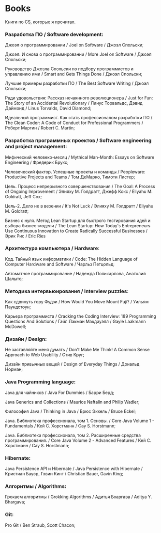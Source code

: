 # Books
Книги по CS, которые я прочитал.

### Разработка ПО / Software development:
Джоэл о программировании / Joel on Software / Джоэл Спольски;

Джоэл. И снова о программировании / More Joel on Software / Джоэл Спольски;

Руководство Джоэла Спольски по подбору программистов и управлению ими / Smart and Gets Things Done / Джоэл Спольски;

Лучшие примеры разработки ПО / The Best Software Writing / Джоэл Спольски;

Ради удовольствия: Рассказ нечаянного революционера / Just for Fun: The Story of an Accidental Revolutionary / Линус Торвальдс, Дэвид Даймонд / Linus Torvalds, David Diamond;

Идеальный программист. Как стать профессионалом разработки ПО / The Clean Coder: A Code of Conduct for Professional Programmers / Роберт Мартин / Robert C. Martin;

### Разработка программных проектов / Software engineering and project management:
Мифический человеко-месяц / Mythical Man-Month: Essays on Software Engineering /	Фредерик Брукс;

Человеческий фактор. Успешные проекты и команды / Peopleware: Productive Projects and Teams / Том ДеМарко, Тимоти Листер;

Цель. Процесс непрерывного совершенствования / The Goal: A Process of Ongoing Improvement / Элияху М. Голдратт, Джефф Кокс / Eliyahu M. Goldratt, Jeff Cox;

Цель-2. Дело не в везении / It's Not Luck / Элияху М. Голдратт / Eliyahu M. Goldratt;

Бизнес с нуля. Метод Lean Startup для быстрого тестирования идей и выбора бизнес-модели / The Lean Startup: How Today's Entrepreneurs Use Continuous Innovation to Create Radically Successful Businesses / Эрик Рис / Eric Ries

### Архитектура компьютера / Hardware:
Код. Тайный язык информатики / Code: The Hidden Language of Computer Hardware and Software / Чарльз Петцольд;

Автоматное программирование / Надежда Поликарпова, Анатолий Шалыто;

### Методика интервьюирования / Interview puzzles:
Как сдвинуть гору Фудзи / How Would You Move Mount Fuji? / Уильям Паундстоун;

Карьера программиста / Cracking the Coding Interview: 189 Programming Questions And Solutions / Гэйл Лакман Макдауэлл / Gayle Laakmann McDowell;

### Дизайн / Design:
Не заставляйте меня думать / Don't Make Me Think! A Common Sense Approach to Web Usability / Стив Круг;

Дизайн привычных вещей / Design of Everyday Things / Дональд Норман;

### Java Programming language:
Java для чайников / Java For Dummies / Барри Берд;

Java Generics and Collections / Maurice Naftalin and Philip Wadler;

Философия Java / Thinking in Java / Брюс Эккель / Bruce Eckel;

Java. Библиотека профессионала, том 1. Основы. / Core Java Volume 1 - Fundamentals / Кей С. Хорстманн / Сау S. Horstmann;

Java. Библиотека профессионала, том 2. Расширенные средства программирования. / Core Java Volume 2 - Advanced Features / Кей С. Хорстманн / Сау S. Horstmann;

### Hibernate:
Java Persistence API и Hibernate / Java Persistence with Hibernate / Кристиан Бауэр, Гэвин Кинг / Christian Bauer, Gavin King;

### Алгоритмы / Algorithms:
Грокаем алгоритмы / Grokking Algorithms / Адитья Бхаргава / Aditya Y. Bhargava;

### Git:
Pro Git / Ben Straub, Scott Chacon;

